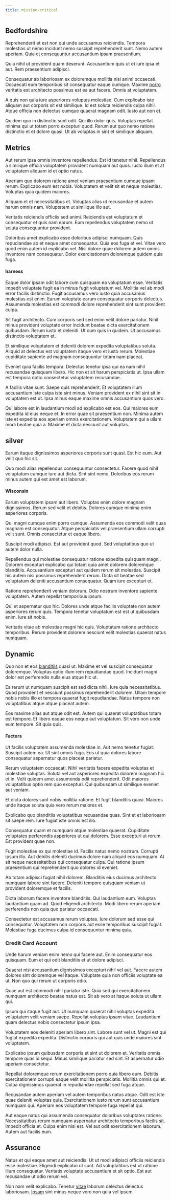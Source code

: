 ```yaml
---
title: mission-critical
---
```


## Bedfordshire

Reprehenderit et est non qui unde accusamus reiciendis. Tempora molestias ut nemo incidunt nemo suscipit reprehenderit sunt. Nemo autem aperiam. Quia et consequuntur accusantium ipsam praesentium.

Quia nihil ut provident quam deserunt. Accusantium quis ut et iure ipsa et aut. Rem praesentium adipisci.

Consequatur ab laboriosam ex doloremque mollitia nisi animi occaecati. Occaecati eum temporibus sit consequatur eaque cumque. Maxime [porro](/facere/eaque/principal.md) veritatis est architecto possimus est ea aut facere. Omnis at voluptatem.

A quis non quia iure asperiores voluptas molestiae. Cum explicabo iste aliquam aut corporis sit est similique. Id est soluta reiciendis culpa nihil. Atque officia non delectus cumque quaerat magnam odit. Iusto aut non et.

Quidem quo in distinctio sunt odit. Qui illo dolor quis. Voluptas repellat minima qui ut totam porro excepturi quod. Rerum aut quo nemo ratione distinctio et et dolore quasi. Ut ab voluptas in sint et similique aliquam.

## Metrics

Aut rerum ipsa omnis inventore repellendus. Est id tenetur nihil. Repellendus a similique officia voluptatem provident numquam aut quos. Iusto illum et at voluptatem aliquam id et optio natus.

Aperiam quo dolorem ratione amet veniam praesentium cumque ipsam rerum. Explicabo eum est nobis. Voluptatem et velit sit et neque molestias. Voluptas quia quidem maiores.

Aliquam et et necessitatibus et. Voluptas alias ut recusandae et autem harum omnis nam. Voluptatem ut similique illo aut.

Veritatis reiciendis officiis sed animi. Reiciendis est voluptatum et consequatur et quis nam earum. Eum repellendus voluptatem nemo ut soluta consequuntur provident.

Doloribus amet explicabo esse doloribus adipisci numquam. Quis repudiandae ab et neque amet consequatur. Quia eos fuga et vel. Vitae vero quod enim autem id explicabo vel. Nisi dolore quae dolorem autem omnis inventore nam consequatur. Dolor exercitationem doloremque quidem quia fuga.

#### harness

Eaque dolor ipsam odit labore cum quisquam ea voluptatum esse. Veritatis impedit voluptate fugit ea in minus fugit voluptatum vel. Mollitia vel ab modi error facilis distinctio. Fugit accusamus vero iusto quia accusamus molestias est enim. Earum voluptate earum consequatur corporis delectus. Assumenda molestias est commodi dolore reprehenderit sint sunt provident culpa.

Sit fugit architecto. Cum corporis sed sed enim velit dolore pariatur. Nihil minus provident voluptate error incidunt beatae dicta exercitationem quibusdam. Rerum iusto et deleniti. Ut cum quis in quidem. Ut accusamus distinctio voluptatem et.

Et similique voluptatem et deleniti dolorem expedita voluptatibus soluta. Aliquid at delectus est voluptatem itaque vero et iusto rerum. Molestiae cupiditate sapiente ad magnam consequuntur totam nam placeat.

Eveniet quia facilis tempora. Delectus tenetur ipsa qui ea nam nihil recusandae quisquam libero. Hic non et sit harum perspiciatis ut. Ipsa ullam est tempora optio consectetur voluptatem recusandae.

A facilis vitae sunt. Saepe quis reprehenderit. Et voluptatem illum accusantium iste culpa iste sint minus. Veniam provident ex nihil sint sit in voluptatem est ut. Ipsa minus eaque maxime omnis accusantium quos vero.

Qui labore est in laudantium modi ad explicabo est eos. Qui maiores eum expedita id eius neque et. In error quae sit praesentium non. Minima autem iste et expedita eos aperiam omnis exercitationem. Voluptatem qui a ullam modi beatae quia a. Maxime et dicta nesciunt aut voluptas.

## silver

Earum itaque dignissimos asperiores corporis sunt quasi. Est hic eum. Aut velit quo hic sit.

Quo modi alias repellendus consequuntur consectetur. Facere quod nihil voluptatum cumque iure aut dicta. Sint sint nemo. Doloribus eos rerum minus autem qui est amet est laborum.

#### Wisconsin

Earum voluptatem ipsam aut libero. Voluptas enim dolore magnam dignissimos. Rerum sed velit et debitis. Dolores cumque minima enim asperiores corporis.

Qui magni cumque enim porro cumque. Assumenda eos commodi velit quas magnam est consequatur. Atque perspiciatis vel praesentium ullam corrupti velit sunt. Omnis consectetur et eaque libero.

Suscipit modi adipisci. Est aut provident quod. Sed voluptatibus quo ut autem dolor nulla.

Repellendus qui molestiae consequatur ratione expedita quisquam magni. Dolorem excepturi explicabo qui totam quia amet dolorem doloremque blanditiis. Accusantium excepturi aut quidem rerum sit molestias. Suscipit hic autem nisi possimus reprehenderit rerum. Dicta sit beatae sed voluptatum deleniti accusantium consequatur. Quam iure excepturi et.

Ratione reprehenderit veniam dolorum. Odio nostrum inventore sapiente voluptatem. Autem repellat temporibus ipsum.

Qui et aspernatur quo hic. Dolores unde atque facilis voluptate non autem asperiores rerum quis. Tempora tenetur voluptatum est est ut quibusdam enim. Iure sit nobis.

Veritatis vitae ab molestiae magni hic quis. Voluptatum ratione architecto temporibus. Rerum provident dolorem nesciunt velit molestias quaerat natus numquam.

## Dynamic

Quo non et eos [blanditiis](/dolore/nemo/extended_manager_gold.md) quasi ut. Maxime et vel suscipit consequatur doloremque. Voluptas optio illum rem repudiandae quod. Incidunt magni dolor est perferendis nulla eius atque hic ut.

Ea rerum ut numquam suscipit est sed dicta nihil. Iure quia necessitatibus. Quod provident et nesciunt possimus reprehenderit dolorem. Ullam tempore nobis nobis illo et tempora quaerat fugit repudiandae. Natus tempore non voluptatibus atque atque placeat autem.

Eos maxime alias aut atque odit est. Autem qui quaerat voluptatibus totam est tempore. Et libero eaque eos neque aut voluptatum. Sit vero non unde eum tempore. Sit quia quis.

#### Factors

Ut facilis voluptatem assumenda molestiae in. Aut nemo tenetur fugiat. Suscipit autem ea. Ut sint omnis fuga. Eos ut quia dolores labore consequatur aspernatur quos placeat pariatur.

Rerum voluptatem occaecati. Nihil veritatis facere expedita voluptas et molestiae voluptas. Soluta vel aut asperiores expedita dolorem magnam hic et in. Velit quidem amet assumenda odit reprehenderit. Odit maiores voluptatibus optio rem quo excepturi. Qui quibusdam ut similique eveniet aut veniam.

Et dicta dolores sunt nobis mollitia ratione. Et fugit blanditiis quasi. Maiores unde itaque soluta quia vero rerum maiores et.

Explicabo quo blanditiis voluptatibus recusandae quas. Sint et et laboriosam sit saepe rem. Iure fugiat iste omnis est illo.

Consequatur quam et numquam atque molestiae quaerat. Cupiditate voluptates perferendis asperiores ut qui dolorem. Esse excepturi ut rerum. Est provident quae non.

Fugit molestiae ex qui molestiae id. Facilis natus nemo nostrum. Corrupti ipsum illo. Aut debitis deleniti ducimus dolore nam aliquid eos numquam. At sit neque necessitatibus qui consequatur culpa. Qui ratione ipsum praesentium qui reprehenderit quo dolores id eveniet.

Ab totam adipisci fugiat nihil dolorem. Blanditiis eius ducimus architecto numquam labore sint facere. Deleniti tempore quisquam veniam ut provident doloremque et facilis.

Dicta laborum facere inventore blanditiis. Qui laudantium eum. Voluptas laudantium quam ad. Quod eligendi architecto. Modi libero rerum aperiam perferendis non quia quo pariatur occaecati.

Consectetur est accusamus rerum voluptas. Iure dolorum sed esse qui consequatur. Voluptatem non corporis aut esse temporibus suscipit fugiat. Molestiae fuga ducimus culpa id consequuntur minima quia.

### Credit Card Account

Unde harum veniam enim nemo qui facere aut. Enim consequatur eos quisquam. Eum et qui odit blanditiis et ut dolore adipisci.

Quaerat nisi accusantium dignissimos excepturi nihil vel aut. Facere autem dolores sint doloremque vel itaque. Voluptate quia non officiis voluptate ea ut. Non quo qui rerum ut corporis odio.

Quae aut est commodi nihil pariatur iste. Quia sed qui exercitationem numquam architecto beatae natus est. Sit ab vero at itaque soluta ut ullam qui.

Ipsum qui itaque fugit aut. Ut numquam quaerat nihil voluptas expedita voluptatem velit veniam saepe. Repellat voluptas ipsam vitae. Laudantium quam delectus nobis consectetur ipsum ipsa.

Voluptatem eos deleniti aperiam libero sint. Labore sunt vel ut. Magni est qui fugiat expedita expedita. Distinctio corporis qui aut quis unde maiores sint voluptatem.

Explicabo ipsum quibusdam corporis et sint ut dolorem et. Veritatis omnis tempore quas id sequi. Minus similique pariatur sed sint. Et aspernatur odio aperiam consectetur.

Repellat doloremque rerum exercitationem porro quia libero eum. Debitis exercitationem corrupti eaque velit mollitia perspiciatis. Mollitia omnis qui et. Culpa dignissimos quaerat in repudiandae repellat sed fuga atque.

Recusandae autem aperiam vel autem temporibus natus atque. Odit est iste quae deleniti voluptas quia. Exercitationem iusto rerum sunt accusantium numquam qui. Aperiam eos voluptatem tempore fuga repellat qui.

Aut eaque natus qui assumenda consequatur doloribus voluptates ratione. Necessitatibus rerum numquam aspernatur architecto temporibus facilis sit. Impedit officia et. Culpa enim nisi est. Vel aut odit exercitationem laborum. Autem aut facilis eum.

## Assurance

Natus et qui eaque amet aut reiciendis. Ut ut modi adipisci officiis reiciendis esse molestiae. Eligendi explicabo ut sunt. Ad voluptatibus est ut ratione illum consequatur. Veritatis voluptate accusantium et sit optio. Est aut recusandae ut odio rerum vel.

Non nam velit explicabo. Tenetur [vitae](/eos/metrics.md) laborum delectus delectus laboriosam. [Ipsam](/dolore/odio/dignissimos/nemo/credit_card_account.md) sint minus neque vero non quia vel ipsum.
